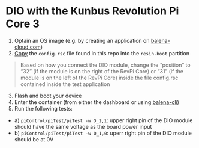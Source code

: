 # DIO with the Kunbus Revolution Pi Core 3

1. Optain an OS image (e.g. by creating an application on [balena-cloud.com](https://dashboard.balena-cloud.com/))
2. [Copy](#) the `config.rsc` file found in this repo into the `resin-boot` partition
> Based on how you connect the DIO module, change the “position” to “32” (if the module is on the right of the RevPi Core) or “31” (if the module is on the left of the RevPi Core) inside the file config.rsc contained inside the test application

3. Flash and boot your device
4. Enter the container (from either the dashboard or using [balena-cli](https://github.com/balena-io/balena-cli))
5. Run the following tests:

- a) `piControl/piTest/piTest -w O_1,1`: upper right pin of the DIO module should have the same voltage as the board
power input
- b) `piControl/piTest/piTest -w O_1,0`: uperr right pin of the DIO module should be at 0V

